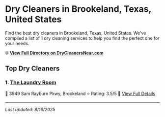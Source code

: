 # Dry Cleaners in Brookeland, Texas, United States

Find the best dry cleaners in Brookeland, Texas, United States. We've compiled a list of 1 dry cleaning services to help you find the perfect one for your needs.

🌐 **[View Full Directory on DryCleanersNear.com](https://drycleanersnear.com/city/US/Texas/Brookeland)**

## Top Dry Cleaners

### 1. [The Laundry Room](https://drycleanersnear.com/dryCleaner/6869d8a7c7dd3153c241f3e1/the-laundry-room)
📍 3949 Sam Rayburn Pkwy, Brookeland
⭐ Rating: 3.5/5
🔗 [View Full Details](https://drycleanersnear.com/dryCleaner/6869d8a7c7dd3153c241f3e1/the-laundry-room)


---

*Last updated: 8/16/2025*
